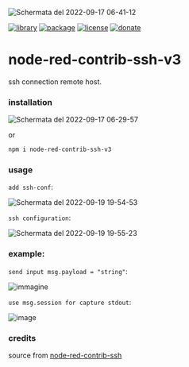![Schermata del 2022-09-17 06-41-12](https://user-images.githubusercontent.com/68069659/190840770-922ae42c-4c7f-4fbb-a0e0-8a8e5da53058.png)


[![library](https://img.shields.io/badge/library-nodered-red)](https://flows.nodered.org/node/node-red-contrib-ssh-v3)
[![package](https://img.shields.io/badge/package-npm-success)](https://www.npmjs.com/package/node-red-contrib-ssh-v3)
[![license](https://img.shields.io/badge/license-Apache--2.0-yellowgreen)](https://apache.org/licenses/LICENSE-2.0)
[![donate](https://img.shields.io/badge/donate-wango-blue)](https://www.wango.org/donate.aspx)

# node-red-contrib-ssh-v3

ssh connection remote host.

### installation

![Schermata del 2022-09-17 06-29-57](https://user-images.githubusercontent.com/68069659/190840457-8a8a09c0-ab3c-4dc7-bcd7-dfe18ef8e768.png)

or 
```bash 
npm i node-red-contrib-ssh-v3
```

### usage

```add ssh-conf```:

![Schermata del 2022-09-19 19-54-53](https://user-images.githubusercontent.com/68069659/191082553-e61bdb3b-892e-46a1-a1d8-758d6f4ff114.png)

```ssh configuration```:

![Schermata del 2022-09-19 19-55-23](https://user-images.githubusercontent.com/68069659/191082969-2d9b83f0-766b-4a3c-834a-3a5cbe3fa9d3.png)

### example:

```send input msg.payload = "string"```:

![immagine](https://user-images.githubusercontent.com/68069659/191083539-4a9b067d-67a1-4d63-8b23-829dab4174ee.png)

```use msg.session for capture stdout```:

![image](https://github.com/william89731/node-red-contrib-ssh-v3/assets/68069659/c1e3825c-390d-4eb7-8cb0-087e05f0c6fe)



### credits

source from [node-red-contrib-ssh](https://github.com/yroffin/node-red-contrib-ssh)
